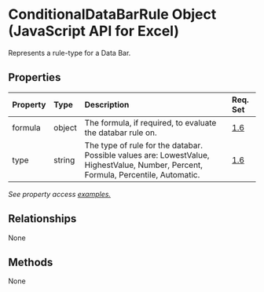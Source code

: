 # ConditionalDataBarRule Object (JavaScript API for Excel)

Represents a rule-type for a Data Bar.

## Properties

| Property	   | Type	|Description| Req. Set|
|:---------------|:--------|:----------|:----|
|formula|object|The formula, if required, to evaluate the databar rule on.|[1.6](../requirement-sets/excel-api-requirement-sets.md)|
|type|string|The type of rule for the databar. Possible values are: LowestValue, HighestValue, Number, Percent, Formula, Percentile, Automatic.|[1.6](../requirement-sets/excel-api-requirement-sets.md)|

_See property access [examples.](#property-access-examples)_

## Relationships
None


## Methods
None

